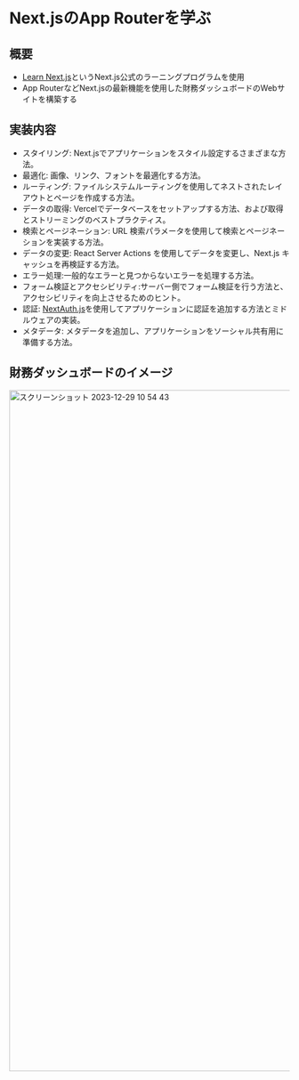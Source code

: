 # Next.jsのApp Routerを学ぶ

## 概要

- [Learn Next.js](https://nextjs.org/learn)というNext.js公式のラーニングプログラムを使用
- App RouterなどNext.jsの最新機能を使用した財務ダッシュボードのWebサイトを構築する

## 実装内容

- スタイリング: Next.jsでアプリケーションをスタイル設定するさまざまな方法。
- 最適化: 画像、リンク、フォントを最適化する方法。
- ルーティング: ファイルシステムルーティングを使用してネストされたレイアウトとページを作成する方法。
- データの取得: Vercelでデータベースをセットアップする方法、および取得とストリーミングのベストプラクティス。
- 検索とページネーション: URL 検索パラメータを使用して検索とページネーションを実装する方法。
- データの変更: React Server Actions を使用してデータを変更し、Next.js キャッシュを再検証する方法。
- エラー処理:一般的なエラーと見つからないエラーを処理する方法。
- フォーム検証とアクセシビリティ:サーバー側でフォーム検証を行う方法と、アクセシビリティを向上させるためのヒント。
- 認証: [NextAuth.js](https://next-auth.js.org/)を使用してアプリケーションに認証を追加する方法とミドルウェアの実装。
- メタデータ: メタデータを追加し、アプリケーションをソーシャル共有用に準備する方法。

## 財務ダッシュボードのイメージ

<img width="1225" alt="スクリーンショット 2023-12-29 10 54 43" src="https://github.com/ukigumo-shiina3/learning-latest-nextjs/assets/67767613/d969ccff-e269-4261-a405-f9c83760c006">
